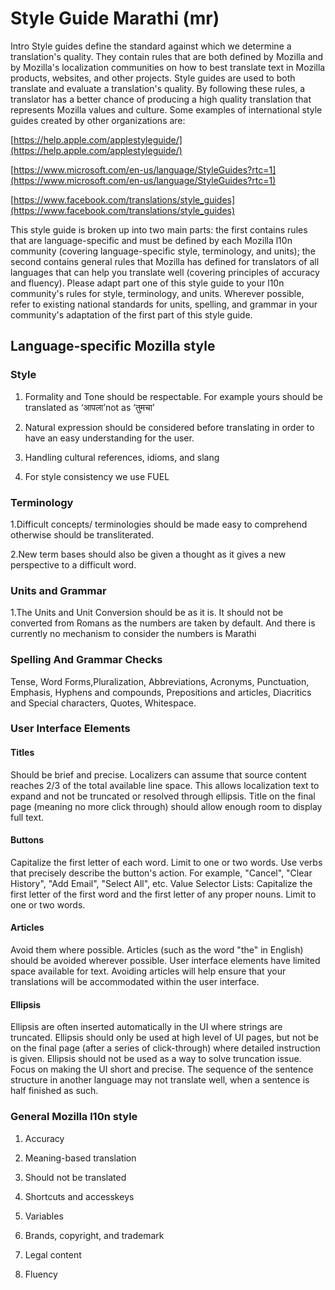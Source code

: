 # Style Guide Marathi (mr)

Intro Style guides define the standard against which we determine a translation's quality. They contain rules that are both defined by Mozilla and by Mozilla's localization communities on how to best translate text in Mozilla products, websites, and other projects. Style guides are used to both translate and evaluate a translation's quality. By following these rules, a translator has a better chance of producing a high quality translation that represents Mozilla values and culture. Some examples of international style guides created by other organizations are:

[https://help.apple.com/applestyleguide/](https://help.apple.com/applestyleguide/)

[https://www.microsoft.com/en-us/language/StyleGuides?rtc=1](https://www.microsoft.com/en-us/language/StyleGuides?rtc=1)

[https://www.facebook.com/translations/style_guides](https://www.facebook.com/translations/style_guides)

This style guide is broken up into two main parts: the first contains rules that are language-specific and must be defined by each Mozilla l10n community (covering language-specific style, terminology, and units); the second contains general rules that Mozilla has defined for translators of all languages that can help you translate well (covering principles of accuracy and fluency). Please adapt part one of this style guide to your l10n community's rules for style, terminology, and units. Wherever possible, refer to existing national standards for units, spelling, and grammar in your community's adaptation of the first part of this style guide.

## Language-specific Mozilla style

### Style

1. Formality and Tone should be respectable. For example yours should be translated as ‘आपला’not as ‘तुमचा’

2. Natural expression should be considered before translating in order to have an easy understanding for the user.

3. Handling cultural references, idioms, and slang

4. For style consistency we use FUEL

### Terminology

1.Difficult concepts/ terminologies should be made easy to comprehend otherwise should be transliterated.

2.New term bases should also be given a thought as it gives a new perspective to a difficult word.

### Units and Grammar

1.The Units and Unit Conversion should be as it is. It should not be converted from Romans as the numbers are taken by default. And there is currently no mechanism to consider the numbers is Marathi

### Spelling And Grammar Checks

Tense, Word Forms,Pluralization, Abbreviations, Acronyms, Punctuation, Emphasis, Hyphens and compounds, Prepositions and articles, Diacritics and Special characters, Quotes, Whitespace.

### User Interface Elements

#### Titles

Should be brief and precise. Localizers can assume that source content reaches 2/3 of the total available line space. This allows localization text to expand and not be truncated or resolved through ellipsis. Title on the final page (meaning no more click through) should allow enough room to display full text.

#### Buttons

Capitalize the first letter of each word. Limit to one or two words. Use verbs that precisely describe the button's action. For example, "Cancel", "Clear History", "Add Email", "Select All", etc. Value Selector Lists: Capitalize the first letter of the first word and the first letter of any proper nouns. Limit to one or two words.

#### Articles

Avoid them where possible. Articles (such as the word "the" in English) should be avoided wherever possible. User interface elements have limited space available for text. Avoiding articles will help ensure that your translations will be accommodated within the user interface.

#### Ellipsis

Ellipsis are often inserted automatically in the UI where strings are truncated. Ellipsis should only be used at high level of UI pages, but not be on the final page (after a series of click-through) where detailed instruction is given. Ellipsis should not be used as a way to solve truncation issue. Focus on making the UI short and precise. The sequence of the sentence structure in another language may not translate well, when a sentence is half finished as such.

### General Mozilla l10n style

1. Accuracy

2. Meaning-based translation

3. Should not be translated

4. Shortcuts and accesskeys

5. Variables

6. Brands, copyright, and trademark

7. Legal content

8. Fluency
